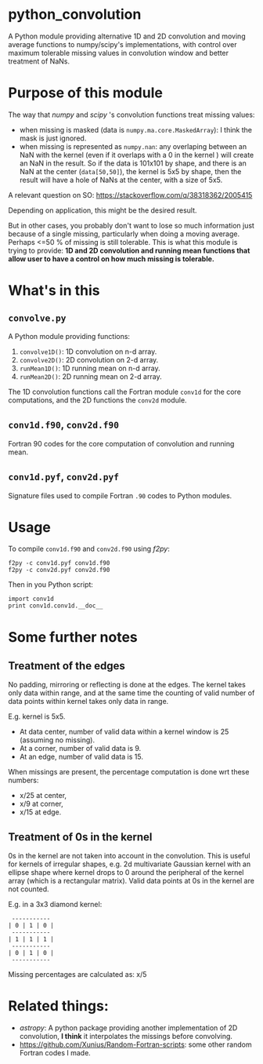 # python_convolution
A Python module providing alternative 1D and 2D convolution and moving average functions to numpy/scipy's implementations, with control over maximum tolerable missing values in convolution window and better treatment of NaNs.

# Purpose of this module

The way that *numpy* and *scipy* 's convolution functions treat missing values:

* when missing is masked (data is `numpy.ma.core.MaskedArray`): I think the mask is just ignored.
* when missing is represented as `numpy.nan`: any overlaping between an NaN with the kernel (even if it overlaps with a 0 in the kernel ) will create an NaN in the result. So if the data is 101x101 by shape, and there is an NaN at the center (`data[50,50]`), the kernel is 5x5 by shape, then the result will have a hole of NaNs at the center, with a size of 5x5.

A relevant question on SO: https://stackoverflow.com/q/38318362/2005415

Depending on application, this might be the desired result.

But in other cases, you probably don't want to lose so much information just because of a single missing, particularly when doing a moving average. Perhaps <=50 % of missing is still tolerable. This is what this module is trying to provide: **1D and 2D convolution and running mean functions that allow user to have a control on how much missing is tolerable.**


# What's in this

## `convolve.py`

A Python module providing functions:

  1. `convolve1D()`: 1D convolution on n-d array.
  2. `convolve2D()`: 2D convolution on 2-d array.
  3. `runMean1D()`: 1D running mean on n-d array.
  4. `runMean2D()`: 2D running mean on 2-d array.
  
The 1D convolution functions call the Fortran module `conv1d` for the core computations, and the 2D functions the `conv2d` module.

## `conv1d.f90`, `conv2d.f90`

Fortran 90 codes for the core computation of convolution and running mean.

## `conv1d.pyf`, `conv2d.pyf`

Signature files used to compile Fortran `.90` codes to Python modules.


# Usage

To compile `conv1d.f90` and `conv2d.f90` using *f2py*:

```
f2py -c conv1d.pyf conv1d.f90
f2py -c conv2d.pyf conv2d.f90
```
Then in you Python script:

```
import conv1d
print conv1d.conv1d.__doc__
```

# Some further notes

##  Treatment of the edges

No padding, mirroring or reflecting is done at the edges. The kernel takes only data within range, and at the same time the counting of valid number of data points within kernel takes only data in range.

E.g. kernel is 5x5. 

* At data center, number of valid data within a kernel window is 25 (assuming no missing).
* At a corner, number of valid data is 9.
* At an edge, number of valid data is 15.

When missings are present, the percentage computation is done wrt these numbers:

* x/25 at center,
* x/9 at corner,
* x/15 at edge.

## Treatment of 0s in the kernel

0s in the kernel are not taken into account in the convolution. This is useful for kernels of irregular shapes, e.g. 2d multivariate Gaussian kernel with an ellipse shape where kernel drops to 0 around the peripheral of the kernel array (which is a rectangular matrix). Valid data points at 0s in the kernel are not counted.

E.g. in a 3x3 diamond kernel:

```
 -----------
| 0 | 1 | 0 |
 -----------
| 1 | 1 | 1 |
 -----------
| 0 | 1 | 0 |
 -----------
```
 
Missing percentages are calculated as: x/5


# Related things:

* *astropy*: A python package providing another implementation of 2D convolution, **I think** it interpolates the missings before convolving.
* https://github.com/Xunius/Random-Fortran-scripts: some other random Fortran codes I made.

